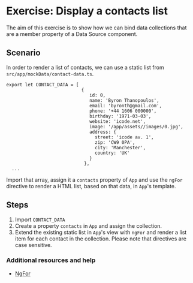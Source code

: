 # Exercise: Display a contacts list

The aim of this exercise is to show how we can bind data collections that are a member property of a Data Source component.  

## Scenario

In order to render a list of contacts, we can use  a static list from `src/app/mockData/contact-data.ts`.  

```
export let CONTACT_DATA = [
                            {
                               id: 0,
                               name: 'Byron Thanopoulos',
                               email: 'byronth@gmail.com',
                               phone: '+44 1606 000000',
                               birthday: '1971-03-03',
                               website: 'icode.net',
                               image: '/app/assets//images/0.jpg',
                               address: {
                                 street: 'icode av. 1',
                                 zip: 'CW9 0PA',
                                 city: 'Manchester',
                                 country: 'UK'
                               }
                             },                              
  ...
```

Import that array, assign it a `contacts` property of `App` and use the `ngFor` directive to render a HTML list, based on that data, in `App`'s template.

## Steps

1. Import `CONTACT_DATA`
2. Create a property `contacts` in `App` and assign the collection.
3. Extend the existing static list in `App`'s view with `ngFor` and render a list item for each contact in the collection.
  Please note that directives are case sensitive.

### Additional resources and help

- [NgFor](https://angular.io/docs/ts/latest/api/common/NgFor-directive.html)
